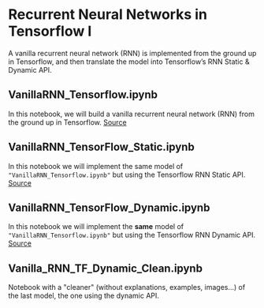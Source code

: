 # Recurrent Neural Networks in Tensorflow I

A vanilla recurrent neural network (RNN) is implemented from the ground up in Tensorflow, and then translate the model into Tensorflow’s RNN Static & Dynamic API.

## VanillaRNN_Tensorflow.ipynb

In this notebook, we will build a vanilla recurrent neural network (RNN) from the ground up in Tensorflow. <a href="https://r2rt.com/recurrent-neural-networks-in-tensorflow-i.html">Source</a>

## VanillaRNN_TensorFlow_Static.ipynb

In this notebook we will implement the same model of ``"VanillaRNN_Tensorflow.ipynb"`` but using the Tensorflow RNN Static API. <a href="https://r2rt.com/recurrent-neural-networks-in-tensorflow-i.html">Source</a>

## VanillaRNN_TensorFlow_Dynamic.ipynb

In this notebook we will implement the **same** model of ``"VanillaRNN_Tensorflow.ipynb"`` but using the Tensorflow RNN Dynamic API. <a href="https://r2rt.com/recurrent-neural-networks-in-tensorflow-i.html#using-a-dynamic-rnn">Source</a>

## Vanilla_RNN_TF_Dynamic_Clean.ipynb

Notebook with a "cleaner" (without explanations, examples, images...) of the last model, the one using the dynamic API.